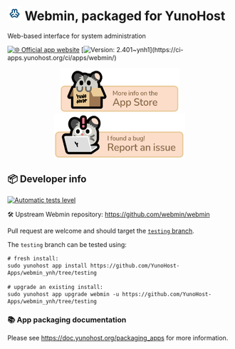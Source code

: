 <!--
N.B.: This README was automatically generated by <https://github.com/YunoHost/apps_tools/blob/main/readme_generator>
It shall NOT be edited by hand.
-->

<h1>
  <img src="https://raw.githubusercontent.com/YunoHost/apps/main/logos/webmin.png" width="32px" alt="Logo of Webmin">
  Webmin, packaged for YunoHost
</h1>

Web-based interface for system administration

[![🌐 Official app website](https://img.shields.io/badge/Official_app_website-darkgreen?style=for-the-badge)](http://www.webmin.com)
[![Version: 2.401~ynh1](https://img.shields.io/badge/Version-2.401~ynh1-rgba(0,150,0,1)?style=for-the-badge)](https://ci-apps.yunohost.org/ci/apps/webmin/)

<div align="center">
<a href="https://apps.yunohost.org/app/webmin"><img height="100px" src="https://github.com/YunoHost/yunohost-artwork/raw/refs/heads/main/badges/neopossum-badges/badge_more_info_on_the_appstore.svg"/></a>
<a href="https://github.com/YunoHost-Apps/webmin_ynh/issues"><img height="100px" src="https://github.com/YunoHost/yunohost-artwork/raw/refs/heads/main/badges/neopossum-badges/badge_report_an_issue.svg"/></a>
</div>

## 📦 Developer info

[![Automatic tests level](https://apps.yunohost.org/badge/cilevel/webmin)](https://ci-apps.yunohost.org/ci/apps/webmin/)

🛠️ Upstream Webmin repository: <https://github.com/webmin/webmin>

Pull request are welcome and should target the [`testing` branch](https://github.com/YunoHost-Apps/webmin_ynh/tree/testing).

The `testing` branch can be tested using:
```
# fresh install:
sudo yunohost app install https://github.com/YunoHost-Apps/webmin_ynh/tree/testing

# upgrade an existing install:
sudo yunohost app upgrade webmin -u https://github.com/YunoHost-Apps/webmin_ynh/tree/testing
```

### 📚 App packaging documentation

Please see <https://doc.yunohost.org/packaging_apps> for more information.
